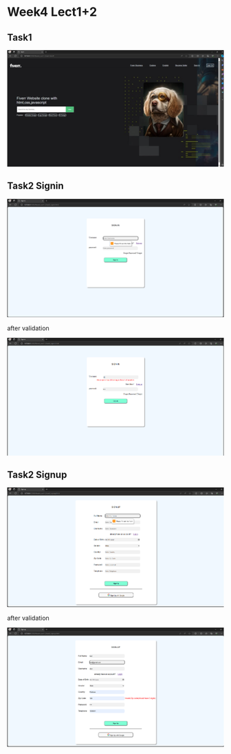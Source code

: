 # Week4 Lect1+2
## Task1
![alt text](image.png)

## Task2 Signin

![alt text](image-1.png)

after validation

![alt text](image-2.png)

## Task2 Signup

![alt text](image-3.png)

after validation 

![alt text](image-4.png)